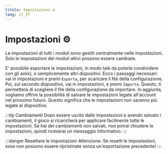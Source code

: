 ```yaml
---
titolo: Impostazioni ⚙️
lang: it_IT
---
```


# Impostazioni ⚙️

Le impostazioni di tutti i moduli sono gestiti centralmente nelle impostazioni. Solo le impostazioni dei moduli attivi possono essere cambiate.

E' possibile esportare le impostazioni, in modo tale da poterle condividere con gli amici, o semplicemente altri dispositivi. Ecco i passaggi necessari:
vai in impostazioni e premi `Esporta`, per scaricare il file della configurazione. Poi, sul secondo dispositivo, vai in impostazioni, e premi `Importa`. Questo, ti permetterà di scegliere il file della configurazione da importare.
In aggiunta, vogliamo offrire la possibilità di salvare le impostazioni legate all'account nel prossimo futuro. Questo significa che le impostazioni non saranno più legate al dispositivo.

:::tip Cambiamenti
Dopo essere uscito dalle impostazioni e avendo salvato i cambiamenti, il gioco si ricaricherà per applicare facilmente tutte le impostazioni.
Se hai dei cambiamenti non salvati, non potrai chiudere le impostazioni, quindi riceverai un messaggio informativo.
:::

:::danger Resettare le impostazioni
Attenzione: Se resetti le impostazioni, esse non possono essere ripristinate senza un'esportazione precedente!
:::
